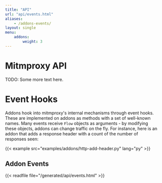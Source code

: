 ```yaml
---
title: "API"
url: "api/events.html"
aliases:
    - /addons-events/
layout: single
menu:
    addons:
        weight: 3
---
```


# Mitmproxy API

TODO: Some more text here.


# Event Hooks

Addons hook into mitmproxy's internal mechanisms through event hooks. These are
implemented on addons as methods with a set of well-known names. Many events
receive `Flow` objects as arguments - by modifying these objects, addons can
change traffic on the fly. For instance, here is an addon that adds a response
header with a count of the number of responses seen:

{{< example src="examples/addons/http-add-header.py" lang="py" >}}


## Addon Events


{{< readfile file="/generated/api/events.html" >}}
